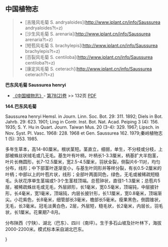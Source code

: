 

## 中国植物志

> * [吉隆风毛菊  S.  andryaloides](http://www.iplant.cn/info/Saussurea andryaloides?t=z)
> * [沙生风毛菊  S.  arenaria](http://www.iplant.cn/info/Saussurea arenaria?t=z)
> * [短苞风毛菊  S.  brachylepis](http://www.iplant.cn/info/Saussurea brachylepis?t=z)
> * [百裂风毛菊  S.  centiloba](http://www.iplant.cn/info/Saussurea centiloba?t=z)
> * [康定风毛菊  S.  ceterach](http://www.iplant.cn/info/Saussurea ceterach?t=z)

**巴东风毛菊 Saussurea henryi**

* [《中国植物志》](http://www.iplant.cn/frps)- [第78(2)卷](http://www.iplant.cn/frps/vol/78(2)) >> 132页 [PDF](http://www.iplant.cn/frps/pdf/78(2)/132a.PDF)

**144.巴东风毛菊**

Saussurea henryi Hemsl. in Journ. Linn. Soc. Bot. 29: 311. 1892; Diels in Bot. Jahrb. 29: 623. 1901; Ling in Contr. Inst. Bot. Nat. Acad. Peiping 3 (4): 156. 1935; S. Y. Hu in Quart. Journ. Taiwan Mus. 20 (3-4): 329. 1967; Lipsch. in Nov. Syst. Pl. Vasc. 1968: 228. 1968 et Gen. Saussurea 162. 1979;秦岭植物志1 (5): 353. 1985.

多年生草本，高14-80厘米。根状茎短。茎直立，细弱，单生，不分枝或分枝，上部被蛛丝状绒毛或几无毛。基生叶有叶柄，叶柄长1-3.3厘米，柄基扩大半抱茎，叶片长椭圆形，长7-12.5厘米，宽2.5-4.5厘米，羽状全裂，侧裂片6-11对，均匀分布，线形；中下部茎叶逐渐变小，与基生叶同形并等样分裂，有长0.5-2厘米的叶柄；中部以上的叶苞片状，线形；全部叶两面同色，绿色，无毛或被稀疏短糙毛。头状花序单生茎端或1-3个生茎枝顶端。总苞钟状，直径1-1.3厘米；总苞片5层，被稀疏蛛丝毛或无毛，外层卵形，长1毫米，宽0.5毫米，顶端钝，中层披针形，长4毫米，宽1毫米，顶端钝，内层长披针形，长1.1厘米，宽0.8毫米，顶端渐尖。小花紫色，长8毫米，细管部长3毫米，檐部长5毫米。瘦果黑色，倒圆锥状，无毛，长3毫米。冠毛淡黄白色，2层，外层短，糙毛状，长2毫米，内层长，羽毛状，长1厘米。花果期7-8月。

分布陕西（宁陕）、湖北（巴东）、四川（南坪）。生于多石山坡及针叶林下，海拔2000-2200米。模式标本采自湖北巴东。

}